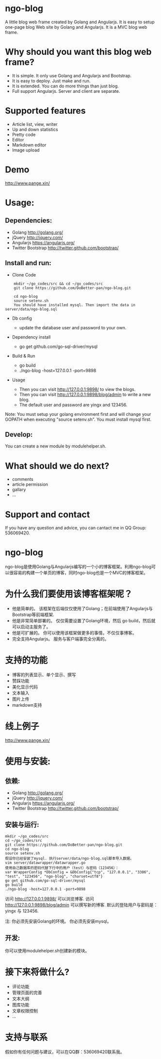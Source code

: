 # ngo-blog

A little blog web frame created by Golang and Angularjs. It is easy to setup one-page blog Web site by Golang and Angularjs. It is a MVC blog web frame.   

# Why should you want this blog web frame?

- It is simple. It only use Golang and Angularjs and Bootstrap. 
- It is easy to deploy. Just make and run. 
- It is extended. You can do more things than just blog.
- Full support Angularjs. Server and client are separate.

# Supported features
- Article list, view, writer
- Up and down statistics
- Pretty code
- Editor
- Markdown editor
- Image upload

# Demo
http://www.pange.xin/

# Usage:

## Dependencies:
- Golang http://golang.org/
- jQuery http://jquery.com/
- Angularjs https://angularjs.org/
- Twitter Bootstrap http://twitter.github.com/bootstrap/

## Install and run:

- Clone Code
```
    mkdir ~/go_codes/src && cd ~/go_codes/src
    git clone https://github.com/DoBetter-pan/ngo-blog.git

    cd ngo-blog
    source setenv.sh
    You should have installed mysql. Then import the data in server/data/ngo-blog.sql
```

- Db config

    - update the database user and password to your own.

- Dependency install

    - go get github.com/go-sql-driver/mysql 

- Build & Run

    - go build
    - ./ngo-blog -host=127.0.0.1 -port=9898 

- Usage

    - Then you can visit http://127.0.0.1:9898/ to view the blogs.
    - Then you can visit http://127.0.0.1:9898/blog/admin to write a new blog.
    - The default user and password are yingx and 123456.

Note:
You must setup your golang environment first and will change your GOPATH when executing "source setenv.sh".
You must install mysql first.

## Develop:

You can create a new module by modulehelper.sh.
    
# What should we do next?
- comments
- article permission
- gallary
- ...

# Support and contact

If you have any question and advice, you can cantact me in QQ Group: 536069420.


# ngo-blog

ngo-blog是使用Golang与Angularjs编写的一个小的博客框架。利用ngo-blog可以很容易的构建一个单页的博客，同时ngo-blog也是一个MVC的博客框架。   

# 为什么我们要使用该博客框架呢？

- 他是简单的。 该框架在后端仅仅使用了Golang；在前端使用了Angularjs与Bootstrap等前端框架. 
- 他是非常简单部署的。 仅仅需要设置了Golang环境，然后 go build，然后就可以启动主服务了。
- 他是可扩展的。 你可以使用该框架做更多的事情，不仅仅事博客。
- 完全支持Angularjs。 服务与客户端事完全分离的。

# 支持的功能
- 博客的列表显示、单个显示、撰写
- 赞踩功能
- 美化显示代码
- 文本输入
- 图片上传
- markdown支持

# 线上例子
http://www.pange.xin/

# 使用与安装:

## 依赖:
- Golang http://golang.org/
- jQuery http://jquery.com/
- Angularjs https://angularjs.org/
- Twitter Bootstrap http://twitter.github.com/bootstrap/

## 安装与运行:

    mkdir ~/go_codes/src
    cd ~/go_codes/src
    git clone https://github.com/DoBetter-pan/ngo-blog.git
    cd ngo-blog
    source setenv.sh
    假设你已经安装了mysql. 执行server/data/ngo-blog.sql脚本导入数据。
    vim server/datawrapper/datawrapper.go
    使用自己数据库的密码代替下行中的用户（test）与密码（123456）：
    var WrapperConfig *DbConfig = &DbConfig{"tcp", "127.0.0.1", "3306", "test", "123456", "ngo-blog", "charset=utf8"} 
    go get github.com/go-sql-driver/mysql 
    go build
    ./ngo-blog -host=127.0.0.1 -port=9898 
访问 http://127.0.0.1:9898/ 可以浏览博客.
访问 http://127.0.0.1:9898/blog/admin 可以撰写新的博客.
默认的登陆用户与密码是： yingx 与 123456.

注:
你必须先安装Golang的环境。
你必须先安装mysql。

## 开发:

你可以使用modulehelper.sh创建新的模块。
    
# 接下来将做什么?
- 评论功能
- 管理页面的完善 
- 文本大纲
- 图库功能
- 文章权限控制
- ...

# 支持与联系

假如你有任何问题与建议，可以在QQ群：536069420联系我。

